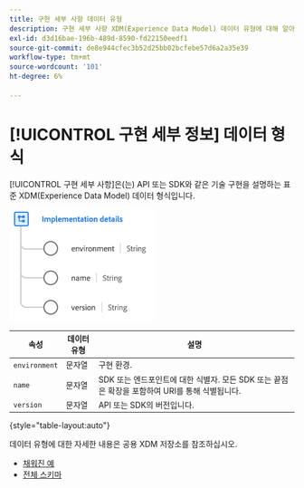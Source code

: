 ```yaml
---
title: 구현 세부 사항 데이터 유형
description: 구현 세부 사항 XDM(Experience Data Model) 데이터 유형에 대해 알아봅니다.
exl-id: d3d16bae-196b-489d-8590-fd22150eedf1
source-git-commit: de8e944cfec3b52d25bb02bcfebe57d6a2a35e39
workflow-type: tm+mt
source-wordcount: '101'
ht-degree: 6%

---
```


# [!UICONTROL 구현 세부 정보] 데이터 형식

[!UICONTROL 구현 세부 사항]은(는) API 또는 SDK와 같은 기술 구현을 설명하는 표준 XDM(Experience Data Model) 데이터 형식입니다.

![데이터 형식 구조](../images/data-types/implementation-details.png)

| 속성 | 데이터 유형 | 설명 |
| --- | --- | --- |
| `environment` | 문자열 | 구현 환경. |
| `name` | 문자열 | SDK 또는 엔드포인트에 대한 식별자. 모든 SDK 또는 끝점은 확장을 포함하여 URI를 통해 식별됩니다. |
| `version` | 문자열 | API 또는 SDK의 버전입니다. |

{style="table-layout:auto"}

데이터 유형에 대한 자세한 내용은 공용 XDM 저장소를 참조하십시오.

* [채워진 예](https://github.com/adobe/xdm/blob/master/components/datatypes/industry-verticals/implementationdetails.example.1.json)
* [전체 스키마](https://github.com/adobe/xdm/blob/master/components/datatypes/industry-verticals/implementationdetails.schema.json)
